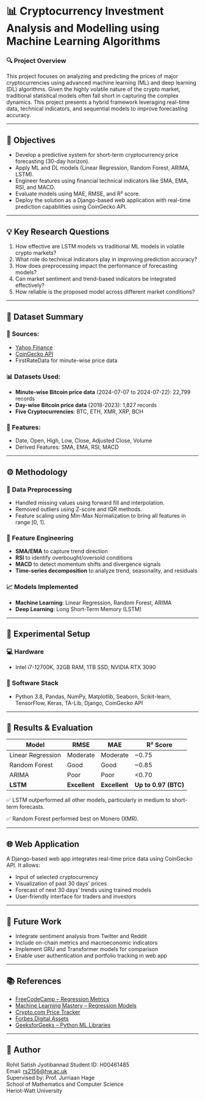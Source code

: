 
# 📊 Cryptocurrency Investment Analysis and Modelling using Machine Learning Algorithms

### 🔍 Project Overview

This project focuses on analyzing and predicting the prices of major cryptocurrencies using advanced machine learning (ML) and deep learning (DL) algorithms. Given the highly volatile nature of the crypto market, traditional statistical models often fall short in capturing the complex dynamics. This project presents a hybrid framework leveraging real-time data, technical indicators, and sequential models to improve forecasting accuracy.

---

## 🎯 Objectives

- Develop a predictive system for short-term cryptocurrency price forecasting (30-day horizon).
- Apply ML and DL models (Linear Regression, Random Forest, ARIMA, LSTM).
- Engineer features using financial technical indicators like SMA, EMA, RSI, and MACD.
- Evaluate models using MAE, RMSE, and R² score.
- Deploy the solution as a Django-based web application with real-time prediction capabilities using CoinGecko API.

---

## 💡 Key Research Questions

1. How effective are LSTM models vs traditional ML models in volatile crypto markets?
2. What role do technical indicators play in improving prediction accuracy?
3. How does preprocessing impact the performance of forecasting models?
4. Can market sentiment and trend-based indicators be integrated effectively?
5. How reliable is the proposed model across different market conditions?

---

## 📁 Dataset Summary

### 📌 Sources:
- [Yahoo Finance](https://finance.yahoo.com)
- [CoinGecko API](https://coingecko.com)
- FirstRateData for minute-wise price data

### 📊 Datasets Used:
- **Minute-wise Bitcoin price data** (2024-07-07 to 2024-07-22): 22,799 records
- **Day-wise Bitcoin price data** (2018-2023): 1,827 records
- **Five Cryptocurrencies**: BTC, ETH, XMR, XRP, BCH

### 🔑 Features:
- Date, Open, High, Low, Close, Adjusted Close, Volume
- Derived Features: SMA, EMA, RSI, MACD

---

## ⚙️ Methodology

### 🔧 Data Preprocessing
- Handled missing values using forward fill and interpolation.
- Removed outliers using Z-score and IQR methods.
- Feature scaling using Min-Max Normalization to bring all features in range [0, 1].

### 🧠 Feature Engineering
- **SMA/EMA** to capture trend direction
- **RSI** to identify overbought/oversold conditions
- **MACD** to detect momentum shifts and divergence signals
- **Time-series decomposition** to analyze trend, seasonality, and residuals

### 📈 Models Implemented
- **Machine Learning**: Linear Regression, Random Forest, ARIMA
- **Deep Learning**: Long Short-Term Memory (LSTM)

---

## 🧪 Experimental Setup

### 💻 Hardware
- Intel i7-12700K, 32GB RAM, 1TB SSD, NVIDIA RTX 3090

### 🧰 Software Stack
- Python 3.8, Pandas, NumPy, Matplotlib, Seaborn, Scikit-learn, TensorFlow, Keras, TA-Lib, Django, CoinGecko API

---

## 🧾 Results & Evaluation

| Model             | RMSE       | MAE        | R² Score |
|------------------|------------|------------|----------|
| Linear Regression| Moderate   | Moderate   | ~0.75    |
| Random Forest     | Good       | Good       | ~0.85    |
| ARIMA             | Poor       | Poor       | <0.70    |
| **LSTM**          | **Excellent** | **Excellent** | **Up to 0.97 (BTC)** |

✅ LSTM outperformed all other models, particularly in medium to short-term forecasts.

✅ Random Forest performed best on Monero (XMR).

---

## 🌐 Web Application

A Django-based web app integrates real-time price data using CoinGecko API. It allows:
- Input of selected cryptocurrency
- Visualization of past 30 days' prices
- Forecast of next 30 days’ trends using trained models
- User-friendly interface for traders and investors

---

## 🧭 Future Work

- Integrate sentiment analysis from Twitter and Reddit
- Include on-chain metrics and macroeconomic indicators
- Implement GRU and Transformer models for comparison
- Enable user authentication and portfolio tracking in web app

---

## 📚 References

- [FreeCodeCamp – Regression Metrics](https://www.freecodecamp.org/news/evaluation-metrics-for-regression-problems-machine-learning/)
- [Machine Learning Mastery – Regression Models](https://machinelearningmastery.com/regression-metrics-for-machine-learning/)
- [Crypto.com Price Tracker](https://crypto.com/price)
- [Forbes Digital Assets](https://www.forbes.com/digital-assets)
- [GeeksforGeeks – Python ML Libraries](https://www.geeksforgeeks.org/best-python-libraries-for-machine-learning/)

---

## 👤 Author

Rohit Satish Jyotibannad
Student ID: H00461485  
Email: [rs2156@hw.ac.uk](mailto:rs2156@hw.ac.uk)  
Supervised by: Prof. Jurriaan Hage  
School of Mathematics and Computer Science  
Heriot-Watt University
